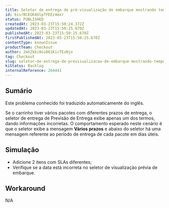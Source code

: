 ```yaml
---
title: Seletor de entrega de pré-visualização de embarque mostrando tempo errado em caso de múltiplos pacotes/linhas mortas
id: 6isrBCEGK4UlpfFEEz4mxr
status: PUBLISHED
createdAt: 2023-03-23T15:50:24.372Z
updatedAt: 2023-03-23T15:50:25.670Z
publishedAt: 2023-03-23T15:50:25.670Z
firstPublishedAt: 2023-03-23T15:50:25.670Z
contentType: knownIssue
productTeam: Checkout
author: 2mXZkbi0oi061KicTExNjo
tag: Checkout
slug: seletor-de-entrega-de-previsualizacao-de-embarque-mostrando-tempo-errado-em-caso-de-multiplos-pacoteslinhas-mortas
kiStatus: Backlog
internalReference: 264441
---
```


## Sumário

<div class="alert alert-info">
  <p>Este problema conhecido foi traduzido automaticamente do inglês.</p>
</div>


Se o carrinho tiver vários pacotes com diferentes prazos de entrega, o seletor de entrega de Previsão de Entrega exibe apenas um dos termos, dando informações incorretas.
O comportamento esperado neste cenário é que o seletor exibe a mensagem **Vários prazos** e abaixo do seletor há uma mensagem referente ao período de entrega de cada pacote em dias úteis.


##

## Simulação



- Adicione 2 itens com SLAs diferentes;
- Verifique se a data está incorreta no seletor de visualização prévia de embarque.


##

## Workaround


N/A




